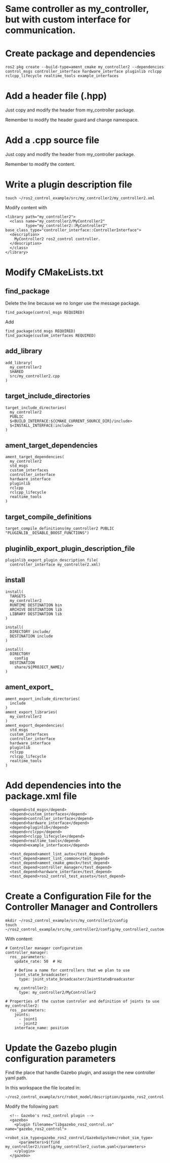 # Same controller as my_controller, but with custom interface for communication.

# Create package and dependencies
```
ros2 pkg create --build-type=ament_cmake my_controller2 --dependencies control_msgs controller_interface hardware_interface pluginlib rclcpp rclcpp_lifecycle realtime_tools example_interfaces

```
# Add a header file (.hpp)
Just copy and modify the header from my_controller package.

Remember to modify the header guard and change namespace.

# Add a .cpp source file
Just copy and modify the header from my_controller package.

Remember to modify the content.
# Write a plugin description file
```
touch ~/ros2_control_example/src/my_controller2/my_controller2.xml
```
Modify content with
```
<library path="my_controller2">
  <class name="my_controller2/MyController2"
         type="my_controller2::MyController2" base_class_type="controller_interface::ControllerInterface">
  <description>
    MyController2 ros2_control controller.
  </description>
  </class>
</library>

```

# Modify CMakeLists.txt
## find_package
Delete the line because we no longer use the message package.
```
find_package(control_msgs REQUIRED)
```

Add
```
find_package(std_msgs REQUIRED)
find_package(custom_interfaces REQUIRED)
```
## add_library
```
add_library(
  my_controller2
  SHARED
  src/my_controller2.cpp
)
```

## target_include_directories
```
target_include_directories(
  my_controller2
  PUBLIC
  $<BUILD_INTERFACE:${CMAKE_CURRENT_SOURCE_DIR}/include>
  $<INSTALL_INTERFACE:include>
)
```

## ament_target_dependencies
```
ament_target_dependencies(
  my_controller2
  std_msgs
  custom_interfaces
  controller_interface
  hardware_interface
  pluginlib
  rclcpp
  rclcpp_lifecycle
  realtime_tools
)
```

## target_compile_definitions
```
target_compile_definitions(my_controller2 PUBLIC "PLUGINLIB__DISABLE_BOOST_FUNCTIONS")
```

## pluginlib_export_plugin_description_file
```
pluginlib_export_plugin_description_file(
  controller_interface my_controller2.xml)
```

## install
```
install(
  TARGETS
  my_controller2
  RUNTIME DESTINATION bin
  ARCHIVE DESTINATION lib
  LIBRARY DESTINATION lib
)

install(
  DIRECTORY include/
  DESTINATION include
)

install(
  DIRECTORY
    config
  DESTINATION
    share/${PROJECT_NAME}/
)
```

## ament_export_
```
ament_export_include_directories(
  include
)
ament_export_libraries(
  my_controller2
)
ament_export_dependencies(
  std_msgs
  custom_interfaces
  controller_interface
  hardware_interface
  pluginlib
  rclcpp
  rclcpp_lifecycle
  realtime_tools
)
```

# Add dependencies into the package.xml file
```
  <depend>std_msgs</depend>
  <depend>custom_interfaces</depend>
  <depend>controller_interface</depend>
  <depend>hardware_interface</depend>
  <depend>pluginlib</depend>
  <depend>rclcpp</depend>
  <depend>rclcpp_lifecycle</depend>
  <depend>realtime_tools</depend>
  <depend>example_interfaces</depend>

  <test_depend>ament_lint_auto</test_depend>
  <test_depend>ament_lint_common</test_depend>
  <test_depend>ament_cmake_gmock</test_depend>
  <test_depend>controller_manager</test_depend>
  <test_depend>hardware_interface</test_depend>
  <test_depend>ros2_control_test_assets</test_depend>
```

# Create a Configuration File for the Controller Manager and Controllers
```
mkdir ~/ros2_control_example/src/my_controller2/config
touch ~/ros2_control_example/src/my_controller2/config/my_controller2_custom.yaml
```
With content:
```
# Controller manager configuration
controller_manager:
  ros__parameters:
    update_rate: 50  # Hz

    # Define a name for controllers that we plan to use
    joint_state_broadcaster:
      type: joint_state_broadcaster/JointStateBroadcaster

    my_controller2:
      type: my_controller2/MyController2

# Properties of the custom controler and definition of joints to use
my_controller2:
  ros__parameters:
    joints:
      - joint1
      - joint2
    interface_name: position
```

# Update the Gazebo plugin configuration parameters
Find the place that handle Gazebo plugin, and assign the new controller yaml path.

In this workspace the file located in:
```
~/ros2_control_example/src/robot_model/description/gazebo_ros2_control.xacro
```
Modify the following part:
```
  <!-- Gazebo's ros2_control plugin -->
  <gazebo>
    <plugin filename="libgazebo_ros2_control.so" name="gazebo_ros2_control">
      <robot_sim_type>gazebo_ros2_control/GazeboSystem</robot_sim_type>
      <parameters>$(find my_controller2)/config/my_controller2_custom.yaml</parameters>
    </plugin>
  </gazebo>
```
